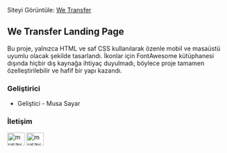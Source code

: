 
Siteyi Görüntüle: [We Transfer](https://we-transfer-landing-page-liart.vercel.app/)


## We Transfer Landing Page

Bu proje, yalnızca HTML ve saf CSS kullanılarak özenle mobil ve masaüstü uyumlu olacak şekilde tasarlandı. İkonlar için FontAwesome kütüphanesi dışında hiçbir dış kaynağa ihtiyaç duyulmadı, böylece proje tamamen özelleştirilebilir ve hafif bir yapı kazandı.

### Geliştirici

- Geliştici - Musa Sayar

### İletişim

<p>
<a href="https://www.linkedin.com/in/musasayar/" target="blank"><img align="center" src="https://raw.githubusercontent.com/rahuldkjain/github-profile-readme-generator/master/src/images/icons/Social/linked-in-alt.svg" alt="musayar9" height="30" width="40" /></a>
<a href="https://medium.com/@musasayar67" target="blank"><img align="center" src="https://raw.githubusercontent.com/rahuldkjain/github-profile-readme-generator/master/src/images/icons/Social/medium.svg" alt="musayar9" height="30" width="40" /></a>
</p>
